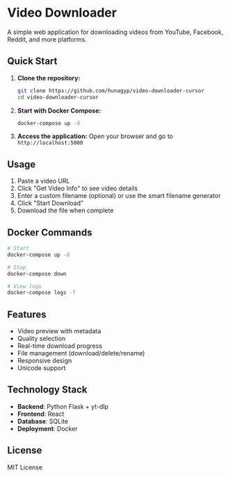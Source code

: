 # Video Downloader

A simple web application for downloading videos from YouTube, Facebook, Reddit, and more platforms.

## Quick Start

1. **Clone the repository:**

    ```bash
    git clone https://github.com/hunagyp/video-downloader-cursor
    cd video-downloader-cursor
    ```

2. **Start with Docker Compose:**

    ```bash
    docker-compose up -d
    ```

3. **Access the application:**
   Open your browser and go to `http://localhost:5000`

## Usage

1. Paste a video URL
2. Click "Get Video Info" to see video details
3. Enter a custom filename (optional) or use the smart filename generator
4. Click "Start Download"
5. Download the file when complete

## Docker Commands

```bash
# Start
docker-compose up -d

# Stop
docker-compose down

# View logs
docker-compose logs -f
```

## Features

-   Video preview with metadata
-   Quality selection
-   Real-time download progress
-   File management (download/delete/rename)
-   Responsive design
-   Unicode support

## Technology Stack

-   **Backend**: Python Flask + yt-dlp
-   **Frontend**: React
-   **Database**: SQLite
-   **Deployment**: Docker

## License

MIT License
